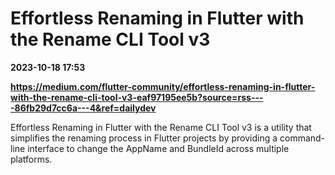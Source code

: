 # Effortless Renaming in Flutter with the Rename CLI Tool v3

**2023-10-18 17:53**

**https://medium.com/flutter-community/effortless-renaming-in-flutter-with-the-rename-cli-tool-v3-eaf97195ee5b?source=rss----86fb29d7cc6a---4&ref=dailydev**

Effortless Renaming in Flutter with the Rename CLI Tool v3 is a utility that simplifies the renaming process in Flutter projects by providing a command-line interface to change the AppName and BundleId across multiple platforms.